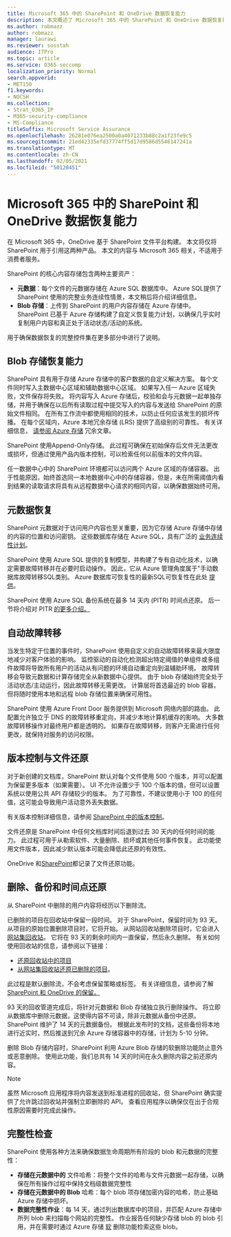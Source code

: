 ```yaml
---
title: Microsoft 365 中的 SharePoint 和 OneDrive 数据恢复能力
description: 本文概述了 Microsoft 365 中的 SharePoint 和 OneDrive 数据恢复能力。
ms.author: robmazz
author: robmazz
manager: laurawi
ms.reviewer: sosstah
audience: ITPro
ms.topic: article
ms.service: O365-seccomp
localization_priority: Normal
search.appverid:
- MET150
f1.keywords:
- NOCSH
ms.collection:
- Strat_O365_IP
- M365-security-compliance
- MS-Compliance
titleSuffix: Microsoft Service Assurance
ms.openlocfilehash: 26281e076ea2500a0a4071233b88c2a1f23fe9c5
ms.sourcegitcommit: 21ed42335efd37774ff5d17d9586d5546147241a
ms.translationtype: MT
ms.contentlocale: zh-CN
ms.lasthandoff: 02/05/2021
ms.locfileid: "50120451"
---
```

# <a name="sharepoint-and-onedrive-data-resiliency-in-microsoft-365"></a>Microsoft 365 中的 SharePoint 和 OneDrive 数据恢复能力

在 Microsoft 365 中，OneDrive 基于 SharePoint 文件平台构建。 本文将仅将 SharePoint 用于引用这两种产品。 本文的内容与 Microsoft 365 相关，不适用于消费者服务。

SharePoint 的核心内容存储包含两种主要资产：

- **元数据**：每个文件的元数据存储在 Azure SQL 数据库中。 Azure SQL提供了 SharePoint 使用的完整业务连续性情景，本文稍后将介绍详细信息。
- **Blob 存储**：上传到 SharePoint 的用户内容存储在 Azure 存储中。 SharePoint 已基于 Azure 存储构建了自定义恢复能力计划，以确保几乎实时复制用户内容和真正处于活动状态/活动的系统。

用于确保数据恢复的完整控件集在更多部分中进行了说明。

## <a name="blob-storage-resilience"></a>Blob 存储恢复能力

SharePoint 具有用于存储 Azure 存储中的客户数据的自定义解决方案。 每个文件同时写入主数据中心区域和辅助数据中心区域。 如果写入任一 Azure 区域失败，文件保存将失败。 将内容写入 Azure 存储后，校验和会与元数据一起单独存储，并用于确保在以后所有读取过程中提交写入的内容与发送给 SharePoint 的原始文件相同。 在所有工作流中都使用相同的技术，以防止任何应该发生的损坏传播。 在每个区域内，Azure 本地冗余存储 (LRS) 提供了高级别的可靠性。 有关详细信息， [请参阅 Azure 存储](/azure/storage/common/storage-redundancy-lrs) 冗余文章。

SharePoint 使用Append-Only存储。 此过程可确保在初始保存后文件无法更改或损坏，但通过使用产品内版本控制，可以检索任何以前版本的文件内容。

任一数据中心中的 SharePoint 环境都可以访问两个 Azure 区域的存储容器。 出于性能原因，始终首选同一本地数据中心中的存储容器，但是，未在所需阈值内看到结果的读取请求将具有从远程数据中心请求的相同内容，以确保数据始终可用。

## <a name="metadata-resilience"></a>元数据恢复

SharePoint 元数据对于访问用户内容也至关重要，因为它存储 Azure 存储中存储的内容的位置和访问密钥。 这些数据库存储在 Azure SQL，具有广泛的 [业务连续性计划](/azure/sql-database/sql-database-business-continuity)。

SharePoint 使用 Azure SQL 提供的复制模型，并构建了专有自动化技术，以确定需要故障转移并在必要时启动操作。 因此，它从 Azure 管理角度属于"手动数据库故障转移SQL类别。 Azure 数据库可恢复性的最新SQL可恢复性在此处 [提供](/azure/azure-sql/database/business-continuity-high-availability-disaster-recover-hadr-overview#recover-a-database-to-the-existing-server)。

SharePoint 使用 Azure SQL 备份系统在最多 14 天内 (PITR) 时间点还原。 后一节将介绍对 PITR [的更多介绍。](#deletion-backup-and-point-in-time-restore)

## <a name="automated-failover"></a>自动故障转移

当发生特定于位置的事件时，SharePoint 使用自定义的自动故障转移来最大限度地减少对客户体验的影响。 监控驱动的自动化检测超出特定阈值的单组件或多组件故障将导致所有用户的活动从有问题的环境自动重定向到温辅助环境。 故障转移会导致元数据和计算存储完全从新数据中心提供。 由于 blob 存储始终完全处于活动状态/主动运行，因此故障转移无需更改。 计算层将首选最近的 blob 容器，但将随时使用本地和远程 blob 存储位置来确保可用性。

SharePoint 使用 Azure Front Door 服务提供到 Microsoft 网络内部的路由。 此配置允许独立于 DNS 的故障转移重定向，并减少本地计算机缓存的影响。 大多数故障转移操作对最终用户都是透明的。 如果存在故障转移，则客户无需进行任何更改，就保持对服务的访问权限。

## <a name="versioning-and-files-restore"></a>版本控制与文件还原

对于新创建的文档库，SharePoint 默认对每个文件使用 500 个版本，并可以配置为保留更多版本（如果需要）。 UI 不允许设置少于 100 个版本的值，但可以设置系统以使用公共 API 存储较少的版本。 为了可靠性，不建议使用小于 100 的任何值，这可能会导致用户活动意外丢失数据。

有关版本控制详细信息，请参阅 [SharePoint 中的版本控制](/microsoft-365/community/versioning-basics-best-practices)。

文件还原是 SharePoint 中任何文档库时间后退到过去 30 天内的任何时间的能力。 此过程可用于从勒索软件、大量删除、损坏或其他任何事件恢复。 此功能使用文件版本，因此减少默认版本可能会降低此还原的有效性。

OneDrive 和[SharePoint](https://support.office.com/article/Restore-a-document-library-317791c3-8bd0-4dfd-8254-3ca90883d39a)都[](https://support.office.com/article/restore-your-onedrive-fa231298-759d-41cf-bcd0-25ac53eb8a15)记录了文件还原功能。

## <a name="deletion-backup-and-point-in-time-restore"></a>删除、备份和时间点还原

从 SharePoint 中删除的用户内容将经历以下删除流。

已删除的项目在回收站中保留一段时间。 对于 SharePoint，保留时间为 93 天。 从项目的原始位置删除项目时，它将开始。 从网站回收站删除项目时，它会进入 [网站集回收站](https://support.office.com/article/restore-deleted-items-from-the-site-collection-recycle-bin-5fa924ee-16d7-487b-9a0a-021b9062d14b)。 它将在 93 天的剩余时间内一直保留，然后永久删除。 有关如何使用回收站的信息，请参阅以下链接：

- [还原回收站中的项目](https://support.office.com/article/Restore-items-in-the-Recycle-Bin-of-a-SharePoint-site-6df466b6-55f2-4898-8d6e-c0dff851a0be)
- [从网站集回收站还原已删除的项目](https://support.office.com/article/Restore-deleted-items-from-the-site-collection-recycle-bin-5fa924ee-16d7-487b-9a0a-021b9062d14b)。

此过程是默认删除流，不会考虑保留策略或标签。 有关详细信息，请参阅了解[SharePoint 和 OneDrive 的保留。](/microsoft-365/compliance/retention-policies-sharepoint)

93 天的回收管道完成后，将针对元数据和 Blob 存储独立执行删除操作。 将立即从数据库中删除元数据，这使得内容不可读，除非元数据从备份中还原。 SharePoint 维护了 14 天的元数据备份。 根据此发布时的文档，这些备份将本地进行近实时，然后推送到冗余 Azure 存储容器中[](/azure/sql-database/sql-database-automated-backups)的存储，计划为 5-10 分钟。

删除 Blob 存储内容时，SharePoint 利用 Azure Blob 存储的软删除功能防止意外或恶意删除。 使用此功能，我们总共有 14 天的时间在永久删除内容之前还原内容。

>[!Note]
>虽然 Microsoft 应用程序将内容发送到标准进程的回收站，但 SharePoint 确实提供了允许跳过回收站并强制立即删除的 API。 查看应用程序以确保仅在出于合规性原因需要时完成此操作。

## <a name="integrity-checks"></a>完整性检查

SharePoint 使用各种方法来确保数据生命周期所有阶段的 blob 和元数据的完整性：

- **存储在元数据中的** 文件哈希：将整个文件的哈希与文件元数据一起存储，以确保在所有操作过程中保持文档级数据完整性
- **存储在元数据中的 Blob** 哈希：每个 blob 项存储加密内容的哈希，防止基础 Azure 存储中损坏。
- **数据完整性作业**：每 14 天，通过列出数据库中的项目，并匹配 Azure 存储中所列 blob 来扫描每个网站的完整性。 作业报告任何缺少存储 blob 的 blob 引用，并在需要时通过 Azure 存储 [软](/azure/storage/blobs/soft-delete-blob-overview) 删除功能检索这些 blob。
